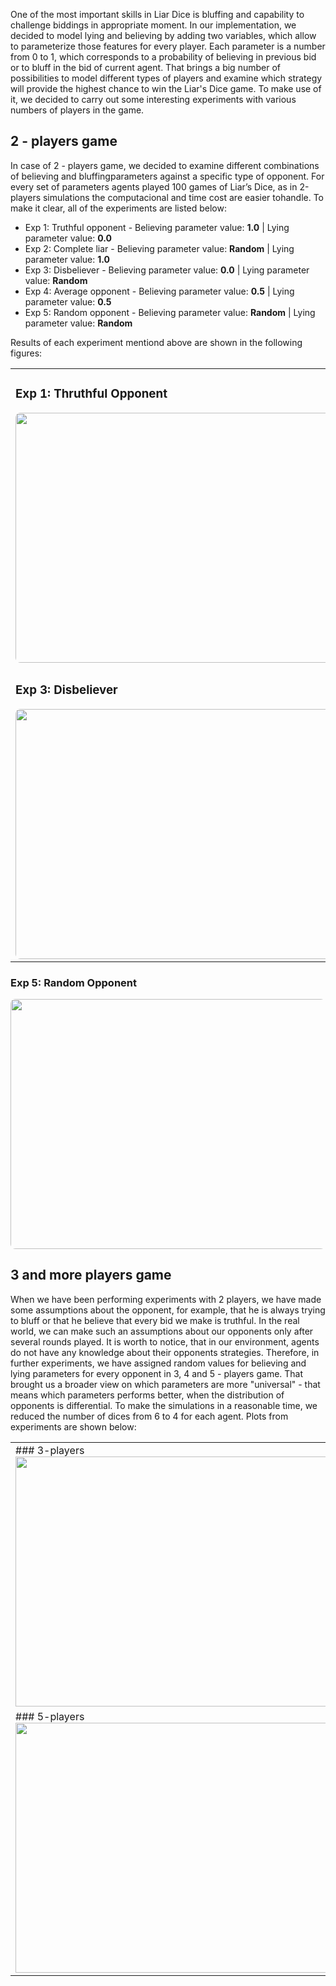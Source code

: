 <div id="experiments" xmlns="http://www.w3.org/1999/html"></div>

One of the most important skills in Liar Dice is bluffing and capability to challenge biddings in appropriate moment. In our implementation, we decided to model lying and believing by adding two variables, which allow to parameterize those features for every player. Each parameter is a number from 0 to 1, which corresponds to a probability of believing in previous bid or to bluff in the bid of current agent. That brings a big number of possibilities to model different types of players and examine which strategy will provide the highest chance to win the Liar's Dice game. To make use of it, we decided to carry out some interesting experiments with various numbers of players in the game.

## 2 - players game

In case of 2 - players game, we decided to examine different combinations of believing and bluffingparameters  against  a  specific  type  of  opponent.   For  every  set  of  parameters  agents  played  100 games  of  Liar’s  Dice,  as  in  2-players  simulations  the  computacional  and  time  cost  are  easier  tohandle.  To make it clear, all of the experiments are listed below:

<ul>
  <li>Exp 1: Truthful opponent - Believing parameter value: <b>1.0</b> | Lying parameter value: <b>0.0</b> </li>
  <li>Exp 2: Complete liar - Believing parameter value: <b>Random</b> | Lying parameter value: <b>1.0</b></li>
  <li>Exp 3: Disbeliever - Believing parameter value: <b>0.0</b> | Lying parameter value: <b>Random</b></li>
  <li>Exp 4: Average opponent - Believing parameter value: <b>0.5</b> | Lying parameter value: <b>0.5</b></li>
  <li>Exp 5: Random opponent - Believing parameter value: <b>Random</b> | Lying parameter value: <b>Random</b></li>
</ul>

Results of each experiment mentiond above are shown in the following figures:
<table style="width:100%">
<tr>
<td>
      <h3> Exp 1: Thruthful Opponent </h3>
        <img src={https://raw.githubusercontent.com/Ruben103/epistemiclogic/master/WebInterface/public/images/Thruthful_Opponent_1.png} width="600" height="400" style="border-radius: 8px  " caption="xd" style="vertical-align:middle;"/>
</td>
<td>
      <h3> Exp 2: Complete liar </h3>
      <img src={https://raw.githubusercontent.com/Ruben103/epistemiclogic/master/WebInterface/public/images/Liar_2.png} width="600" height="400" style="border-radius: 8px  " style="vertical-align:middle;"/>
</td>
</tr>
<tr>
<td>
      <h3> Exp 3: Disbeliever </h3>
      <img src={https://raw.githubusercontent.com/Ruben103/epistemiclogic/master/WebInterface/public/images/Disbeliever_3.png} width="600" height="400" style="border-radius: 8px  " style="vertical-align:middle;"/>
</td>
<td >
      <h3> Exp 4: Average Opponent </h3>
      <img src={https://raw.githubusercontent.com/Ruben103/epistemiclogic/master/WebInterface/public/images/Average_Opponent_4.png} width="600" height="400" style="border-radius: 8px  " style="vertical-align:middle;"/>
</td>
</tr>
</table>
    <div>
      <h3> Exp 5: Random Opponent </h3>
      <img src={https://raw.githubusercontent.com/Ruben103/epistemiclogic/master/WebInterface/public/images/Random_5.png} width="600" height="400" style="border-radius: 8px  " style="vertical-align:middle;"/>
    </div>
   
## 3 and more players game

When we have been performing experiments with 2 players, we have made some assumptions about the opponent, for example, that he is always trying to bluff or that he believe that every bid we make is truthful. In the real world, we can make such an assumptions about our opponents only after several rounds played. It is worth to notice, that in our environment, agents do not have any knowledge about their opponents strategies. Therefore, in further experiments, we have assigned random values for believing and lying parameters for every opponent in 3, 4 and 5 - players game. That brought us a broader view on which parameters are more "universal" - that means which parameters performs better, when the distribution of opponents is differential. To make the simulations in a reasonable time, we reduced the number of dices from 6 to 4 for each agent. Plots from experiments are shown below:

<table style="width:100%">
<tr>
<td>
### 3-players 
<img src={https://raw.githubusercontent.com/Ruben103/epistemiclogic/master/WebInterface/public/images/3_players_two_random.png} width="600" height="400"/>
</td>
<td>
### 4-players
<img src={https://raw.githubusercontent.com/Ruben103/epistemiclogic/master/WebInterface/public/images/4_players.png} width="600" height="400"/>
</td>
</tr>
<tr>
<td>
### 5-players

<img src={https://raw.githubusercontent.com/Ruben103/epistemiclogic/master/WebInterface/public/images/5_players.png} width="600" height="400" />
</td>
</tr>
</table>